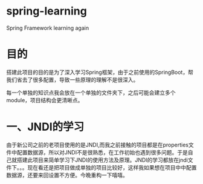 # spring-learning
Spring Framework learning again

# 目的
搭建此项目的目的是为了深入学习Spring框架，由于之前使用的SpringBoot，帮我们省去了很多配置，导致一些原理的理解不是很深入。

每一个单独的知识点我会放在一个单独的文件夹下，之后可能会建立多个module，项目结构会更清晰点。

# 一、JNDI的学习
由于新公司之前的老项目使用的是JNDI,而我之前接触的项目都是在properties文件中配置数据源，所以对JNDI不是很熟悉，在工作初始也遇到很多问题。于是自己就搭建此项目来简单学习下JNDI的使用方法及原理。JNDI的学习都放在jndi文件下。。。现在看还是把项目做成单独的项目比较好，这样我如果想在项目中中配置数据源，还要来回设置不方便。今晚重构一下嘻嘻。
